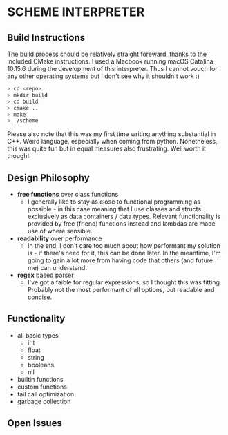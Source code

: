 # SCHEME INTERPRETER

## Build Instructions
The build process should be relatively straight foreward, thanks to the included CMake instructions.
I used a Macbook running macOS Catalina 10.15.6 during the development of this interpreter.
Thus I cannot vouch for any other operating systems but I don't see why it shouldn't work :)

```bash
> cd <repo>
> mkdir build
> cd build
> cmake ..
> make
> ./scheme
```

Please also note that this was my first time writing anything substantial in C++. Weird language, especially when coming from python. Nonetheless, this was quite fun but in equal measures also frustrating. Well worth it though!

## Design Philosophy

* **free functions** over class functions
  * I generally like to stay as close to functional programming as possible - in this case meaning that I use classes and structs exclusively as data containers / data types. Relevant functionality is provided by free (friend) functions instead and lambdas are made use of where sensible.
* **readability** over performance
  * in the end, I don't care too much about how performant my solution is - if there's need for it, this can be done later. In the meantime, I'm going to gain a lot more from having code that others (and future me) can understand.
* **regex** based parser
  * I've got a faible for regular expressions, so I thought this was fitting. Probably not the most performant of all options, but readable and concise.

## Functionality

* all basic types
  * int
  * float
  * string
  * booleans
  * nil
* builtin functions
* custom functions
* tail call optimization
* garbage collection

## Open Issues